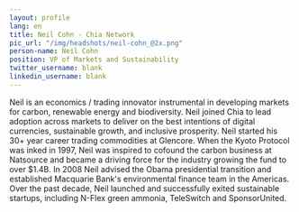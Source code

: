 ```yaml
---
layout: profile
lang: en
title: Neil Cohn - Chia Network
pic_url: "/img/headshots/neil-cohn_@2x.png"
person-name: Neil Cohn
position: VP of Markets and Sustainability
twitter_username: blank
linkedin_username: blank
---
```


Neil is an economics / trading innovator instrumental in developing markets for carbon, renewable energy and biodiversity. Neil joined Chia to lead adoption across markets to deliver on the best intentions of digital currencies, sustainable growth, and inclusive prosperity.  Neil started his 30+ year career trading commodities at Glencore. When the Kyoto Protocol was inked in 1997, Neil was inspired to cofound the carbon business at Natsource and became a driving force for the industry growing the fund to over $1.4B. In 2008 Neil advised the Obama presidential transition and established Macquarie Bank's environmental finance team in the Americas.  Over the past decade, Neil launched and successfully exited sustainable startups, including N-Flex green ammonia, TeleSwitch and SponsorUnited.